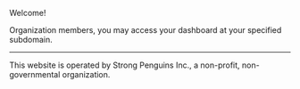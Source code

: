 Welcome!

Organization members, you may access your dashboard at your specified subdomain.

---

This website is operated by Strong Penguins Inc., a non-profit, non-governmental organization.
